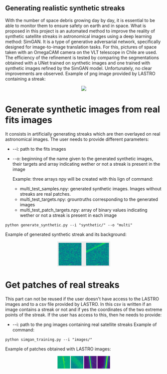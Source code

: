 ## Generating realistic synthetic streaks
With the number of space debris growing day by day, it is essential to be able to monitor them to ensure safety on earth and in space. 
What is proposed in this project is an automated method to improve the reality of synthetic satellite streaks  in astronomical images using a deep learning method: SimGAN. It is a type of generative adversarial network, specifically designed for image-to-image translation tasks. For this, pictures of space taken with an OmegaCAM camera on the VLT telescope in Chile are used.  The efficiency of the refinement is tested by comparing the segmentations obtained with a UNet trained on synthetic images and one trained with synthetic images refined by the SimGAN model. Unfortunately, no clear improvements are observed.
Example of png image provided by LASTRO containing a streak:
<p align="center">
  <img src="images/real_image.png" width="100" >
 </p>

# Generate synthetic images from real fits images
It consists in artificially generating streaks which are then overlayed on real astronomical images.
The user needs to provide different parameters:
* --i: path to the fits images
* --o: beginning of the name given to the generated synthetic images, their targets and array indicating wether or not a streak is present in the image
  
  Example: three arrays npy will be created with this lign of command:
  * multi_test_samples.npy: generated synthetic images. Images without streaks are real patches.
  * multi_test_targets.npy: grountruths corresponding to the generated images
  * multi_test_patch_targets.npy: array of binary values indicating wether or not a streak is present in each image
```
python generate_synthetic.py --i "synthetic/" --o "multi"
```
Example of generated synthetic streak and its background:
<p align="center">
  <img src="images/synth_streak.png" width="170" >
  
</p>

# Get patches of real streaks
This part can not be reused if the user doesn't have access to the LASTRO images and to a csv file provided by LASTRO. In this csv is written 
if an image contains a streak or not and if yes the coordinates of the two extreme points of the streak. 
If the user has access to this, then he needs to provide:
* --i: path to the png images containing real satellite streaks
Example of command:
```
python simgan_training.py --i "images/" 
```
Example of patches obtained with LASTRO images:
<p align="center">
  <img src="images/real_streaks2.png" width="170" >
  
</p>
